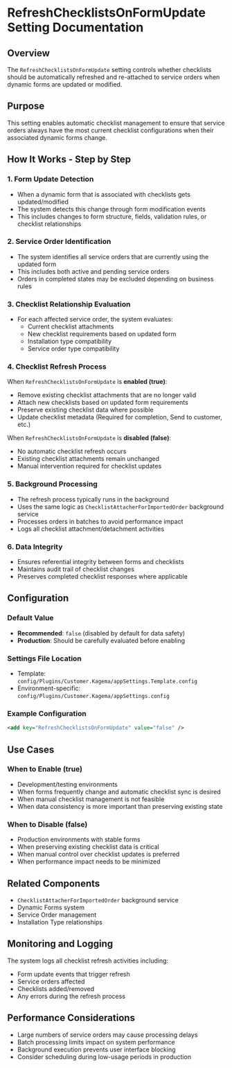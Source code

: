 
# RefreshChecklistsOnFormUpdate Setting Documentation

## Overview
The `RefreshChecklistsOnFormUpdate` setting controls whether checklists should be automatically refreshed and re-attached to service orders when dynamic forms are updated or modified.

## Purpose
This setting enables automatic checklist management to ensure that service orders always have the most current checklist configurations when their associated dynamic forms change.

## How It Works - Step by Step

### 1. Form Update Detection
- When a dynamic form that is associated with checklists gets updated/modified
- The system detects this change through form modification events
- This includes changes to form structure, fields, validation rules, or checklist relationships

### 2. Service Order Identification
- The system identifies all service orders that are currently using the updated form
- This includes both active and pending service orders
- Orders in completed states may be excluded depending on business rules

### 3. Checklist Relationship Evaluation
- For each affected service order, the system evaluates:
  - Current checklist attachments
  - New checklist requirements based on updated form
  - Installation type compatibility
  - Service order type compatibility

### 4. Checklist Refresh Process
When `RefreshChecklistsOnFormUpdate` is **enabled (true)**:
- Remove existing checklist attachments that are no longer valid
- Attach new checklists based on updated form requirements
- Preserve existing checklist data where possible
- Update checklist metadata (Required for completion, Send to customer, etc.)

When `RefreshChecklistsOnFormUpdate` is **disabled (false)**:
- No automatic checklist refresh occurs
- Existing checklist attachments remain unchanged
- Manual intervention required for checklist updates

### 5. Background Processing
- The refresh process typically runs in the background
- Uses the same logic as `ChecklistAttacherForImportedOrder` background service
- Processes orders in batches to avoid performance impact
- Logs all checklist attachment/detachment activities

### 6. Data Integrity
- Ensures referential integrity between forms and checklists
- Maintains audit trail of checklist changes
- Preserves completed checklist responses where applicable

## Configuration

### Default Value
- **Recommended**: `false` (disabled by default for data safety)
- **Production**: Should be carefully evaluated before enabling

### Settings File Location
- Template: `config/Plugins/Customer.Kagema/appSettings.Template.config`
- Environment-specific: `config/Plugins/Customer.Kagema/appSettings.config`

### Example Configuration
```xml
<add key="RefreshChecklistsOnFormUpdate" value="false" />
```

## Use Cases

### When to Enable (true)
- Development/testing environments
- When forms frequently change and automatic checklist sync is desired
- When manual checklist management is not feasible
- When data consistency is more important than preserving existing state

### When to Disable (false)
- Production environments with stable forms
- When preserving existing checklist data is critical
- When manual control over checklist updates is preferred
- When performance impact needs to be minimized

## Related Components
- `ChecklistAttacherForImportedOrder` background service
- Dynamic Forms system
- Service Order management
- Installation Type relationships

## Monitoring and Logging
The system logs all checklist refresh activities including:
- Form update events that trigger refresh
- Service orders affected
- Checklists added/removed
- Any errors during the refresh process

## Performance Considerations
- Large numbers of service orders may cause processing delays
- Batch processing limits impact on system performance
- Background execution prevents user interface blocking
- Consider scheduling during low-usage periods in production
